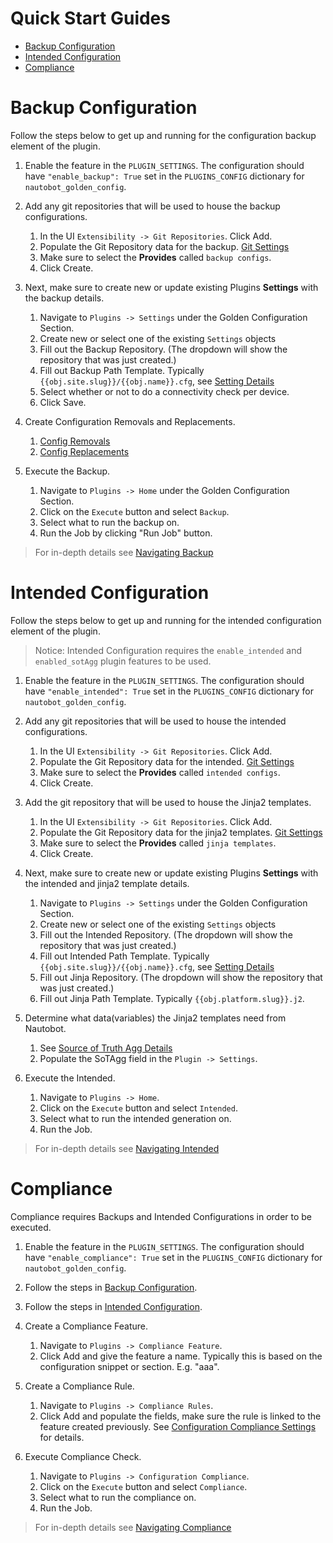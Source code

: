 # Quick Start Guides

- [Backup Configuration](#backup-configuration)
- [Intended Configuration](#intended-configuration)
- [Compliance](#compliance)

# Backup Configuration

Follow the steps below to get up and running for the configuration backup element of the plugin.

1. Enable the feature in the `PLUGIN_SETTINGS`.  The configuration should have `"enable_backup": True` set in the `PLUGINS_CONFIG` dictionary for `nautobot_golden_config`.

2. Add any git repositories that will be used to house the backup configurations.

    1. In the UI `Extensibility -> Git Repositories`. Click Add.
    2. Populate the Git Repository data for the backup. [Git Settings](./navigating-golden.md#git-settings)
    3. Make sure to select the **Provides** called `backup configs`.
    4. Click Create.

3. Next, make sure to create new or update existing Plugins **Settings** with the backup details.

    1. Navigate to `Plugins -> Settings` under the Golden Configuration Section.
    2. Create new or select one of the existing `Settings` objects
    2. Fill out the Backup Repository. (The dropdown will show the repository that was just created.)
    3. Fill out Backup Path Template. Typically `{{obj.site.slug}}/{{obj.name}}.cfg`, see [Setting Details](./navigating-golden.md#application-settings)
    4. Select whether or not to do a connectivity check per device.
    5. Click Save.

4. Create Configuration Removals and Replacements.

    1. [Config Removals](./navigating-backup.md#config-removals)
    2. [Config Replacements](./navigating-backup.md#config-replacements)

5. Execute the Backup.

    1. Navigate to `Plugins -> Home` under the Golden Configuration Section.
    2. Click on the `Execute` button and select `Backup`.
    3. Select what to run the backup on.
    4. Run the Job by clicking "Run Job" button.

> For in-depth details see [Navigating Backup](./navigating-backup.md)

# Intended Configuration

Follow the steps below to get up and running for the intended configuration element of the plugin.

> Notice: Intended Configuration requires the `enable_intended` and `enabled_sotAgg` plugin features to be used.

1. Enable the feature in the `PLUGIN_SETTINGS`.  The configuration should have `"enable_intended": True` set in the `PLUGINS_CONFIG` dictionary for `nautobot_golden_config`.

2. Add any git repositories that will be used to house the intended configurations.

    1. In the UI `Extensibility -> Git Repositories`. Click Add.
    2. Populate the Git Repository data for the intended. [Git Settings](./navigating-golden.md#git-settings)
    3. Make sure to select the **Provides** called `intended configs`.
    4. Click Create.

3. Add the git repository that will be used to house the Jinja2 templates.

    1. In the UI `Extensibility -> Git Repositories`. Click Add.
    2. Populate the Git Repository data for the jinja2 templates. [Git Settings](./navigating-golden.md#git-settings)
    3. Make sure to select the **Provides** called `jinja templates`.
    4. Click Create.

4. Next, make sure to create new or update existing Plugins **Settings** with the intended and jinja2 template details.

    1. Navigate to `Plugins -> Settings` under the Golden Configuration Section.
    2. Create new or select one of the existing `Settings` objects
    2. Fill out the Intended Repository. (The dropdown will show the repository that was just created.)
    3. Fill out Intended Path Template. Typically `{{obj.site.slug}}/{{obj.name}}.cfg`, see [Setting Details](./navigating-golden.md#application-settings)
    4. Fill out Jinja Repository. (The dropdown will show the repository that was just created.)
    5. Fill out Jinja Path Template.  Typically `{{obj.platform.slug}}.j2`.

4. Determine what data(variables) the Jinja2 templates need from Nautobot.

    1. See [Source of Truth Agg Details](./navigating-sot-agg.md)
    2. Populate the SoTAgg field in the `Plugin -> Settings`.

5. Execute the Intended.

    1. Navigate to `Plugins -> Home`.
    2. Click on the `Execute` button and select `Intended`.
    3. Select what to run the intended generation on.
    4. Run the Job.

> For in-depth details see [Navigating Intended](./navigating-intended.md)

# Compliance

Compliance requires Backups and Intended Configurations in order to be executed.

1. Enable the feature in the `PLUGIN_SETTINGS`.  The configuration should have `"enable_compliance": True` set in the `PLUGINS_CONFIG` dictionary for `nautobot_golden_config`.
2. Follow the steps in [Backup Configuration](#backup-configuration).
3. Follow the steps in [Intended Configuration](#intended-configuration).
4. Create a Compliance Feature.

    1. Navigate to `Plugins -> Compliance Feature`.
    2. Click Add and give the feature a name.  Typically this is based on the configuration snippet or section. E.g. "aaa".

5. Create a Compliance Rule.

    1. Navigate to `Plugins -> Compliance Rules`.
    2. Click Add and populate the fields, make sure the rule is linked to the feature created previously. See [Configuration Compliance Settings](./navigating-compliance.md#configuration-compliance-settings) for details.

6. Execute Compliance Check.

    1. Navigate to `Plugins -> Configuration Compliance`.
    2. Click on the `Execute` button and select `Compliance`.
    3. Select what to run the compliance on.
    4. Run the Job.

> For in-depth details see [Navigating Compliance](./navigating-compliance.md)
